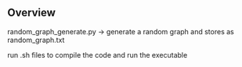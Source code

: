 ## Overview

random_graph_generate.py -> generate a random graph and stores as random_graph.txt <br/>

run .sh files to compile the code and run the executable